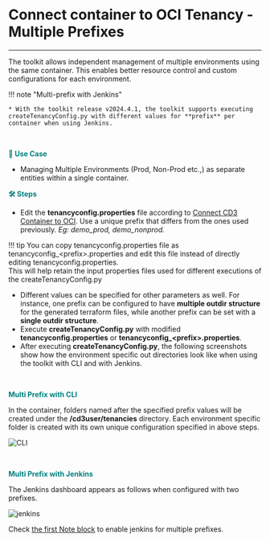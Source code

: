 # **Connect container to OCI Tenancy - Multiple Prefixes**
---

The toolkit allows independent management of multiple environments using the same container. This enables better resource control and custom configurations for each environment. 


!!! note "Multi-prefix with Jenkins"

    * With the toolkit release v2024.4.1, the toolkit supports executing createTenancyConfig.py with different values for **prefix** per container when using Jenkins.

<br>


<span style="color: teal; font-weight: bold;"> 📌 Use Case</span>

* Managing Multiple Environments (Prod, Non-Prod etc.,) as separate entities within a single container.




<span style="color: teal; font-weight: bold;"> 🛠️ Steps</span>

* Edit the **tenancyconfig.properties** file according to <a href="../connect-container-to-oci-tenancy"><u>Connect CD3 Container to OCI</u></a>. Use a unique prefix that differs from the ones used previously. *Eg:  demo_prod,  demo_nonprod.*

!!! tip
    You can copy tenancyconfig.properties file as tenancyconfig_<prefix\>.properties and edit this file instead of directly editing tenancyconfig.properties.<br>
    This will help retain the input properties files used for different executions of the createTenancyConfig.py

* Different values can be specified for other parameters as well. For instance, one prefix can be configured to have **multiple outdir structure** for the generated terraform files, while another prefix can be set with a **single outdir structure**.
* Execute **createTenancyConfig.py** with modified **tenancyconfig.properties** or **tenancyconfig_<prefix\>.properties**.
* After executing **createTenancyConfig.py**, the following screenshots show how the environment specific out directories look like when using the toolkit with CLI and with Jenkins.

<br>


<span style="color: teal; font-weight: bold;"> Multi Prefix with CLI</span>

In the container, folders named after the specified prefix values will be created under the **/cd3user/tenancies** directory. Each environment specific folder is created with its own unique configuration specified in above steps.

![CLI](../images/multiple-prefixes-cli.jpg)

<br>


<span style="color: teal; font-weight: bold;"> Multi Prefix with Jenkins</span>

The Jenkins dashboard appears as follows when configured with two prefixes.

![jenkins](../images/multiple-prefixes-jenkins.jpg)


Check <a href=../cd3-jenkins#bootstrapping-of-jenkins-in-the-toolkit> <u>the first Note block</u></a> to enable jenkins for multiple prefixes.
